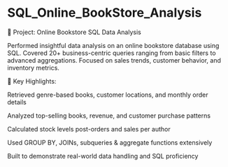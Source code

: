 # SQL_Online_BookStore_Analysis
📘 Project: Online Bookstore SQL Data Analysis

Performed insightful data analysis on an online bookstore database using SQL. Covered 20+ business-centric queries ranging from basic filters to advanced aggregations. Focused on sales trends, customer behavior, and inventory metrics.

🔑 Key Highlights:

Retrieved genre-based books, customer locations, and monthly order details

Analyzed top-selling books, revenue, and customer purchase patterns

Calculated stock levels post-orders and sales per author

Used GROUP BY, JOINs, subqueries & aggregate functions extensively

Built to demonstrate real-world data handling and SQL proficiency

